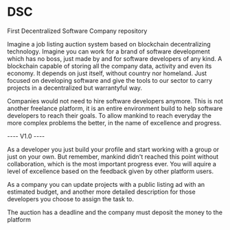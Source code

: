 # DSC
First Decentralized Software Company repository

Imagine a job listing auction system based on blockchain decentralizing technology. Imagine you can work for a brand of software development which has no boss, just made by and for software developers of any kind. A blockchain capable of storing all the company data, activity and even its economy. It depends on just itself, without country nor homeland. Just focused on developing software and give the tools to our sector to carry projects in a decentralized but warrantyful way. 

Companies would not need to hire software developers anymore. This is not another freelance platform, it is an entire environment build to help software developers to reach their goals. To allow mankind to reach everyday the more complex problems the better, in the name of excellence and progress. 

---- V1.0 ----

As a developer you just build your profile and start working with a group or just on your own. But remember, mankind didn't reached this point without collaboration, which is the most important progress ever. You will aquire a level of excellence based on the feedback given by other platform users.

As a company you can update projects with a public listing ad with an estimated budget, and another more detailed description for those developers you choose to assign the task to.

The auction has a deadline and the company must deposit the money to the platform 
